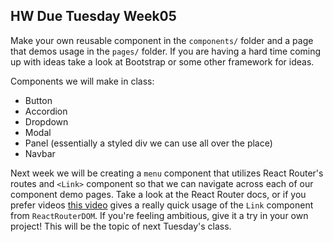 ## HW Due Tuesday Week05

Make your own reusable component in the `components/` folder and a page that demos usage in the `pages/` folder. If you are having a hard time coming up with ideas take a look at Bootstrap or some other framework for ideas.

Components we will make in class:

- Button
- Accordion
- Dropdown
- Modal
- Panel (essentially a styled div we can use all over the place)
- Navbar

Next week we will be creating a `menu` component that utilizes React Router's routes and `<Link>` component so that we can navigate across each of our component demo pages. Take a look at the React Router docs, or if you prefer videos [this video](https://www.youtube.com/watch?v=tIUuqZaq_8s) gives a really quick usage of the `Link` component from `ReactRouterDOM`. If you're feeling ambitious, give it a try in your own project! This will be the topic of next Tuesday's class.
